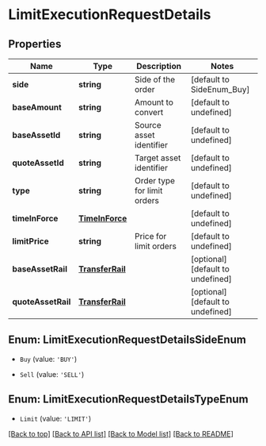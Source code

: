 # LimitExecutionRequestDetails

## Properties

|Name | Type | Description | Notes|
|------------ | ------------- | ------------- | -------------|
|**side** | **string** | Side of the order | [default to SideEnum_Buy]|
|**baseAmount** | **string** | Amount to convert | [default to undefined]|
|**baseAssetId** | **string** | Source asset identifier | [default to undefined]|
|**quoteAssetId** | **string** | Target asset identifier | [default to undefined]|
|**type** | **string** | Order type for limit orders | [default to undefined]|
|**timeInForce** | [**TimeInForce**](TimeInForce.md) |  | [default to undefined]|
|**limitPrice** | **string** | Price for limit orders | [default to undefined]|
|**baseAssetRail** | [**TransferRail**](TransferRail.md) |  | [optional] [default to undefined]|
|**quoteAssetRail** | [**TransferRail**](TransferRail.md) |  | [optional] [default to undefined]|


## Enum: LimitExecutionRequestDetailsSideEnum


* `Buy` (value: `'BUY'`)

* `Sell` (value: `'SELL'`)



## Enum: LimitExecutionRequestDetailsTypeEnum


* `Limit` (value: `'LIMIT'`)





[[Back to top]](#) [[Back to API list]](../../README.md#documentation-for-api-endpoints) [[Back to Model list]](../../README.md#documentation-for-models) [[Back to README]](../../README.md)
